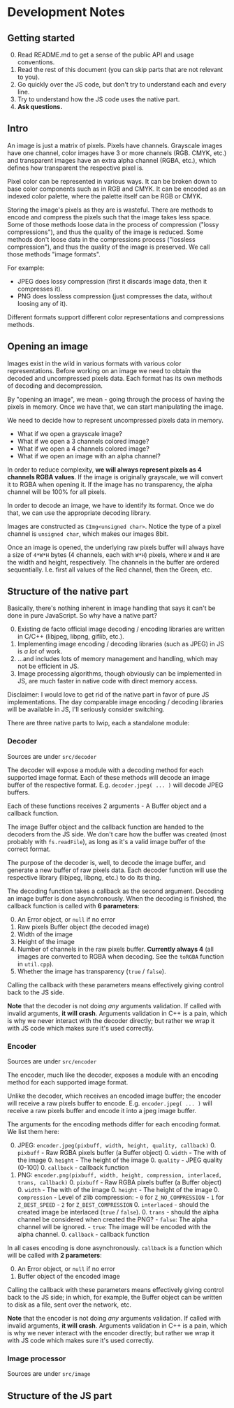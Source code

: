 # Development Notes

## Getting started

0. Read README.md to get a sense of the public API and usage conventions.
0. Read the rest of this document (you can skip parts that are not relevant
   to you).
0. Go quickly over the JS code, but don't try to understand each and every line.
0. Try to understand how the JS code uses the native part.
0. __Ask questions.__

## Intro

An image is just a matrix of pixels. Pixels have channels. Grayscale images have
one channel, color images have 3 or more channels (RGB. CMYK, etc.) and
transparent images have an extra alpha channel (RGBA, etc.), which defines how
transparent the respective pixel is.

Pixel color can be represented in various ways. It can be broken down to base
color components such as in RGB and CMYK. It can be encoded as an indexed color
palette, where the palette itself can be RGB or CMYK.

Storing the image's pixels as they are is wasteful. There are methods to encode
and compress the pixels such that the image takes less space. Some of those
methods loose data in the process of compression ("lossy compressions"), and
thus the quality of the image is reduced. Some methods don't loose data in the
compressions process ("lossless compression"), and thus the quality of the image
is preserved. We call those methods "image formats".

For example:

- JPEG does lossy compression (first it discards image data, then it compresses
  it).
- PNG does lossless compression (just compresses the data, without loosing any
  of it).

Different formats support different color representations and compressions
methods.

## Opening an image

Images exist in the wild in various formats with various color representations.
Before working on an image we need to obtain the decoded and uncompressed pixels
data. Each format has its own methods of decoding and decompression.

By "opening an image", we mean - going through the process of having the pixels
in memory. Once we have that, we can start manipulating the image.

We need to decide how to represent uncompressed pixels data in memory.

- What if we open a grayscale image?
- What if we open a 3 channels colored image?
- What if we open a 4 channels colored image?
- What if we open an image with an alpha channel?

In order to reduce complexity, __we will always represent pixels as 4 channels
RGBA values__. If the image is originally grayscale, we will convert it to RGBA
when opening it. If the image has no transparency, the alpha channel will be
100% for all pixels.

In order to decode an image, we have to identify its format. Once we do that,
we can use the appropriate decoding library.

Images are constructed as `CImg<unsigned char>`. Notice the type of a pixel
channel is `unsigned char`, which makes our images 8bit.

Once an image is opened, the underlying raw pixels buffer will always have a
size of `4*W*H` bytes (4 channels, each with `W*H`) pixels, where `W` and `H`
are the width and height, respectively. The channels in the buffer are ordered
sequentially. I.e. first all values of the Red channel, then the Green, etc.

## Structure of the native part

Basically, there's nothing inherent in image handling that says it can't be
done in pure JavaScript. So why have a native part?

0. Existing de facto official image decoding / encoding libraries are written
   in C/C++ (libjpeg, libpng, giflib, etc.).
0. Implementing image encoding / decoding libraries (such as JPEG) in JS is
   _a lot_ of work.
0. ...and includes lots of memory management and handling, which may not be
   efficient in JS.
0. Image processing algorithms, though obviously can be implemented in JS, are
   much faster in native code with direct memory access.

Disclaimer: I would love to get rid of the native part in favor of pure JS
implementations. The day comparable image encoding / decoding libraries will be
available in JS, I'll seriously consider switching.

There are three native parts to lwip, each a standalone module:

### Decoder

Sources are under `src/decoder`

The decoder will expose a module with a decoding method for each supported
image format. Each of these methods will decode an image buffer of the
respective format. E.g. `decoder.jpeg( ... )` will decode JPEG buffers.

Each of these functions receives 2 arguments - A Buffer object and a callback
function.

The image Buffer object and the callback function are handed to the decoders
from the JS side. We don't care how the buffer was created (most probably with
`fs.readFile`), as long as it's a valid image buffer of the correct format.

The purpose of the decoder is, well, to decode the image buffer, and generate
a new buffer of raw pixels data. Each decoder function will use the respective
library (libjpeg, libpng, etc.) to do its thing.

The decoding function takes a callback as the second argument. Decoding an image
buffer is done asynchronously. When the decoding is finished, the callback
function is called with __6 parameters__:

0. An Error object, or `null` if no error
0. Raw pixels Buffer object (the decoded image)
0. Width of the image
0. Height of the image
0. Number of channels in the raw pixels buffer. __Currently always 4__ (all
   images are converted to RGBA when decoding. See the `toRGBA` function in
   `util.cpp`).
0. Whether the image has transparency (`true` / `false`).

Calling the callback with these parameters means effectively giving control back
to the JS side.

**Note** that the decoder is not doing _any_ arguments validation. If called
with invalid arguments, __it will crash__. Arguments validation in C++ is a
pain, which is why we never interact with the decoder directly; but rather we
wrap it with JS code which makes sure it's used correctly.

### Encoder

Sources are under `src/encoder`

The encoder, much like the decoder, exposes a module with an encoding method for
each supported image format.

Unlike the decoder, which receives an encoded image buffer; the encoder will
receive a raw pixels buffer to encode. E.g. `encoder.jpeg( ... )` will receive
a raw pixels buffer and encode it into a jpeg image buffer.

The arguments for the encoding methods differ for each encoding format.
We list them here:

0. JPEG: `encoder.jpeg(pixbuff, width, height, quality, callback)`
    0. `pixbuff` - Raw RGBA pixels buffer (a Buffer object)
    0. `width` - The with of the image
    0. `height` - The height of the image
    0. `quality` - JPEG quality (0-100)
    0. `callback` - callback function
0. PNG: `encoder.png(pixbuff, width, height, compression, interlaced, trans, callback)`
    0. `pixbuff` - Raw RGBA pixels buffer (a Buffer object)
    0. `width` - The with of the image
    0. `height` - The height of the image
    0. `compression` - Level of zlib compression:
        - `0` for `Z_NO_COMPRESSION`
        - `1` for `Z_BEST_SPEED`
        - `2` for `Z_BEST_COMPRESSION`
    0. `interlaced` - should the created image be interlaced (`true` / `false`).
    0. `trans` - should the alpha channel be considered when created the PNG?
        - `false`: The alpha channel will be ignored.
        - `true`: The image will be encoded with the alpha channel.
    0. `callback` - callback function

In all cases encoding is done asynchronously. `callback` is a function which
will be called with __2 parameters__:

0. An Error object, or `null` if no error
0. Buffer object of the encoded image

Calling the callback with these parameters means effectively giving control back
to the JS side; in which, for example, the Buffer object can be written to disk
as a file, sent over the network, etc.

**Note** that the encoder is not doing _any_ arguments validation. If called
with invalid arguments, __it will crash__. Arguments validation in C++ is a
pain, which is why we never interact with the encoder directly; but rather we
wrap it with JS code which makes sure it's used correctly.

### Image processor

Sources are under `src/image`

## Structure of the JS part
